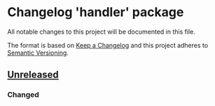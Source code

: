 # Changelog 'handler' package

All notable changes to this project will be documented in this file.

The format is based on [Keep a Changelog](http://keepachangelog.com/en/1.0.0/)
and this project adheres to [Semantic Versioning](http://semver.org/spec/v2.0.0.html).

## [Unreleased]

### Changed


<!--- ## [0.0.1] - 2018-07-31 -->

[Unreleased]: https://github.com/angular-package/angular-package/compare/core
<!--- [0.0.1]:  -->

